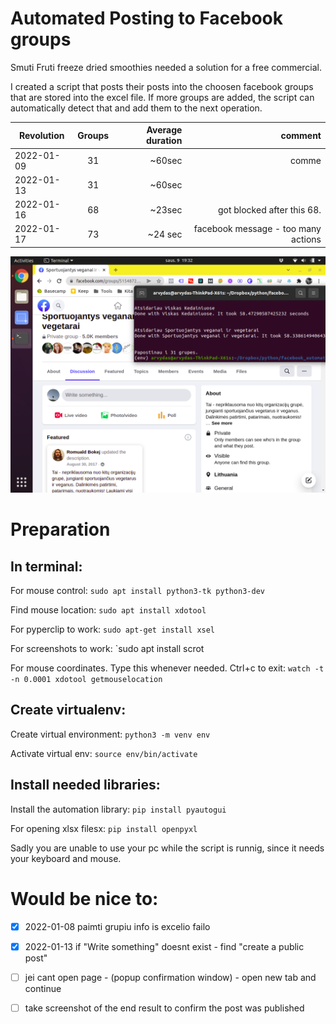 # Automated Posting to Facebook groups

Smuti Fruti freeze dried smoothies needed a solution for a free commercial.

I created a script that posts their posts into the choosen facebook groups that are stored into the excel file. If more groups are added, the script can automatically detect that and add them to the next operation.


  | Revolution    | Groups           | Average duration  | comment |	   
  | ------------- |:-------------:| -----:|-------:|	 
  | 2022-01-09      | 31 | ~60sec | comme
  | 2022-01-13      | 31      |   ~60sec |
| 2022-01-16      |   68    |   ~23sec | got blocked after this 68.|
|2022-01-17 |	  73 |~24 sec | facebook message - too many actions|

![Alt text](https://github.com/arvydasg/facebook_automated_groups/blob/master/resources/1st.png)

# Preparation

## In terminal:

For mouse control:
`sudo apt install python3-tk python3-dev`

Find mouse location:
`sudo apt install xdotool`

For pyperclip to work:
`sudo apt-get install xsel`

For screenshots to work:
`sudo apt install scrot

For mouse coordinates. Type this whenever needed. Ctrl+c to exit:
`watch -t -n 0.0001 xdotool getmouselocation`

## Create virtualenv:

Create virtual environment:
`python3 -m venv env`

Activate virtual env:
`source env/bin/activate`

## Install needed libraries:

Install the automation library:
`pip install pyautogui`

For opening xlsx filesx:
`pip install openpyxl`

Sadly you are unable to use your pc while the script is runnig, since it needs your keyboard and mouse.

# Would be nice to:
- [x] 2022-01-08 paimti grupiu info is excelio failo
- [x] 2022-01-13 if "Write something" doesnt exist - find "create a public post"
- [ ] jei cant open page - (popup confirmation window) - open new tab and continue
- [ ] take screenshot of the end result to confirm the post was published

